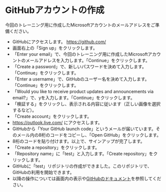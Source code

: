 # GitHubアカウントの作成

今回のトレーニング用に作成したMicrosoftアカウントのメールアドレスをご準備ください。

- GitHubにアクセスします。 https://github.com/
- 画面右上の「Sign up」をクリックします。
- 「Enter your email」で、今回のトレーニング用に作成したMicrosoftアカウントのメールアドレスを入力します。「Continue」をクリックします。
- 「Create a password」で、新しいパスワードを決めて入力します。「Continue」をクリックします。
- 「Enter a username」で、GitHubのユーザー名を決めて入力します。「Continue」をクリックします。
- 「Would you like to receive product updates and announcements via email?」で、yを入力します。「Continue」をクリックします。
- 「検証する」をクリックし、表示される内容に従います（正しい画像を選択するなど）。
- 「Create account」をクリックします。
- https://outlook.live.com/ にアクセスします。
- GitHubから「Your GitHub launch code」というメールが届いています。そのメール内の8桁のコードをコピーし、「Open GitHub」をクリックします。
- 8桁のコードを貼り付けます。以上で、サインアップが完了します。
- 「Create a repository」をクリックします。
- 「Repository name」に「test」と入力します。「Create repository」をクリックします。
- GitHubに「test」リポジトリの作成ができました。このリポジトリで、GitHubの利用を開始できます。
- 以降の操作については画面内の表示や[GitHubのドキュメント](https://docs.github.com/ja/get-started)を参照してください。

